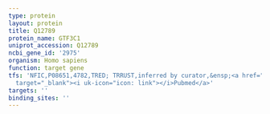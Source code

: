 ```yaml
---
type: protein
layout: protein
title: Q12789
protein_name: GTF3C1
uniprot_accession: Q12789
ncbi_gene_id: '2975'
organism: Homo sapiens
function: target gene
tfs: 'NFIC,P08651,4782,TRED; TRRUST,inferred by curator,&ensp;<a href="https://www.ncbi.nlm.nih.gov/pubmed/?term=11118217%5Buid%5D"
  target="_blank"><i uk-icon="icon: link"></i>Pubmed</a>'
targets: ''
binding_sites: ''
---
```

